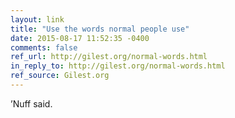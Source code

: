 ```yaml
---
layout: link
title: "Use the words normal people use"
date: 2015-08-17 11:52:35 -0400
comments: false
ref_url: http://gilest.org/normal-words.html
in_reply_to: http://gilest.org/normal-words.html
ref_source: Gilest.org
---
```


’Nuff said.
